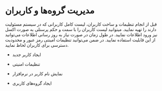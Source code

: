 # مدیریت گروه‌ها و کاربران

قبل از انجام تنظیمات و ساخت کاربران، لیست کامل کاربرانی که در سیستم مسئولیت دارند را تهیه نمایید. میتوانید لیست کاربران را با سمت و حکم پرسنلی به صورت اکسل نیز ورود اطلاعات نمایید. در طول زمان در صورت نیاز به روز رسانی اطلاعات می‌توانید از این قابلیت استفاده نمایید.
در ضمن می‌توانید تنظیمات امینتی رمز عبور و محدودیت دسترسی برای کاربران لحاظ نمایید.

- ایجاد کاربر جدید

- تنظیمات امنیتی

- نمایش نام کاربر در نرم‌افزار

- ایجاد گروه‌های کاربری

